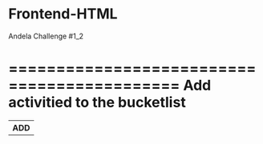# Frontend-HTML
Andela Challenge #1_2

============================================
Add activitied to the bucketlist
============================================
<table style="width:20%">
 <th> ADD </th>
